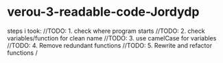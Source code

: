 # verou-3-readable-code-Jordydp
steps i took:
//TODO: 1. check where program starts
//TODO: 2. check variables/function for clean name
//TODO: 3. use camelCase for variables
//TODO: 4. Remove redundant functions
//TODO: 5. Rewrite and refactor functions
/


